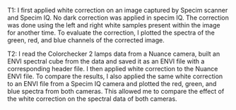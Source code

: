 
T1: I first applied white correction on an image captured by Specim scanner and Specim IQ. No dark correction was applied in specim IQ. The correction was done using the left and right white samples present within the image for another time. To evaluate the correction, I plotted the spectra of the green, red, and blue channels of the corrected image.

T2: I read the Colorchecker 2 lamps data from a Nuance camera, built an ENVI spectral cube from the data and saved it as an ENVI file with a corresponding header file. I then applied white correction to the Nuance ENVI file. To compare the results, I also applied the same white correction to an ENVI file from a Specim IQ camera and plotted the red, green, and blue spectra from both cameras. This allowed me to compare the effect of the white correction on the spectral data of both cameras.
